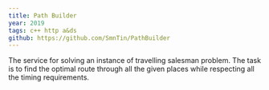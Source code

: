 ```yaml
---
title: Path Builder
year: 2019
tags: c++ http a&ds
github: https://github.com/SmnTin/PathBuilder
---
```

The service for solving an instance of travelling salesman problem. The task is to find the optimal route through all the given places while respecting all the timing requirements.